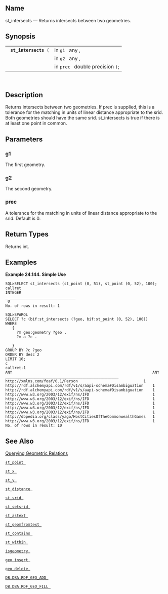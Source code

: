 <div id="fn_st_intersects" class="refentry">

<div class="titlepage">

</div>

<div class="refnamediv">

## Name

st_intersects — Returns intersects between two geometries.

</div>

<div class="refsynopsisdiv">

## Synopsis

<div id="fsyn_st_intersects" class="funcsynopsis">

|                            |                                  |
|----------------------------|----------------------------------|
| ` `**`st_intersects`**` (` | in `g1 ` any ,                   |
|                            | in `g2 ` any ,                   |
|                            | in `prec ` double precision `)`; |

<div class="funcprototype-spacer">

 

</div>

</div>

</div>

<div id="desc_st_intersects" class="refsect1">

## Description

Returns intersects between two geometries. If prec is supplied, this is
a tolerance for the matching in units of linear distance appropriate to
the srid. Both geometries should have the same srid. st_intersects is
true if there is at least one point in common.

</div>

<div id="params_st_intersects" class="refsect1">

## Parameters

<div id="id91174" class="refsect2">

### g1

The first geometry.

</div>

<div id="id91177" class="refsect2">

### g2

The second geometry.

</div>

<div id="id91180" class="refsect2">

### prec

A tolerance for the matching in units of linear distance appropriate to
the srid. Default is 0.

</div>

</div>

<div id="ret_st_intersects" class="refsect1">

## Return Types

Returns int.

</div>

<div id="examples_st_intersects" class="refsect1">

## Examples

<div id="ex_st_intersects" class="example">

**Example 24.144. Simple Use**

<div class="example-contents">

``` programlisting
SQL>SELECT st_intersects (st_point (0, 51), st_point (0, 52), 100);
callret
INTEGER
_______________________________
 0
No. of rows in result: 1

SQL>SPARQL
SELECT ?c (bif:st_intersects (?geo, bif:st_point (0, 52), 100))
WHERE
   {
     ?m geo:geometry ?geo .
     ?m a ?c .

   }
GROUP BY ?c ?geo
ORDER BY desc 2
LIMIT 10;
c                                                                callret-1
ANY                                                              ANY
__________________________________________________
http://xmlns.com/foaf/0.1/Person                             1
http://rdf.alchemyapi.com/rdf/v1/s/aapi-schema#Disambiguation    1
http://rdf.alchemyapi.com/rdf/v1/s/aapi-schema#Disambiguation    1
http://www.w3.org/2003/12/exif/ns/IFD                            1
http://www.w3.org/2003/12/exif/ns/IFD                            1
http://www.w3.org/2003/12/exif/ns/IFD                            1
http://www.w3.org/2003/12/exif/ns/IFD                            1
http://www.w3.org/2003/12/exif/ns/IFD                            1
http://dbpedia.org/class/yago/HostCitiesOfTheCommonwealthGames   1
http://www.w3.org/2003/12/exif/ns/IFD                            1
No. of rows in result: 10
```

</div>

</div>

  

</div>

<div id="seealso_st_intersects" class="refsect1">

## See Also

<a href="sqlrefgeospatialqgr.html" class="link"
title="9.34.5. Querying Geometric Relations">Querying Geometric
Relations</a>

<a href="fn_st_point.html" class="link" title="st_point"><code
class="function">st_point </code></a>

<a href="fn_st_x.html" class="link" title="st_x"><code
class="function">st_x </code></a>

<a href="fn_st_y.html" class="link" title="st_y"><code
class="function">st_y </code></a>

<a href="fn_st_distance.html" class="link" title="st_distance"><code
class="function">st_distance </code></a>

<a href="fn_st_srid.html" class="link" title="ST_SRID"><code
class="function">st_srid </code></a>

<a href="fn_st_setsrid.html" class="link" title="ST_SetSRID"><code
class="function">st_setsrid </code></a>

<a href="fn_st_astext.html" class="link" title="st_astext"><code
class="function">st_astext </code></a>

<a href="fn_st_geomfromtext.html" class="link"
title="st_geomfromtext"><code
class="function">st_geomfromtext </code></a>

<a href="fn_st_contains.html" class="link" title="st_contains"><code
class="function">st_contains </code></a>

<a href="fn_st_within.html" class="link" title="st_within"><code
class="function">st_within </code></a>

<a href="fn_isgeometry.html" class="link" title="isgeometry"><code
class="function">isgeometry </code></a>

<a href="fn_geo_insert.html" class="link" title="geo_insert"><code
class="function">geo_insert </code></a>

<a href="fn_geo_delete.html" class="link" title="geo_delete"><code
class="function">geo_delete </code></a>

<a href="fn_rdf_geo_add.html" class="link"
title="DB.DBA.RDF_GEO_ADD"><code
class="function">DB.DBA.RDF_GEO_ADD </code></a>

<a href="fn_rdf_geo_fill.html" class="link"
title="DB.DBA.RDF_GEO_FILL"><code
class="function">DB.DBA.RDF_GEO_FILL </code></a>

</div>

</div>
